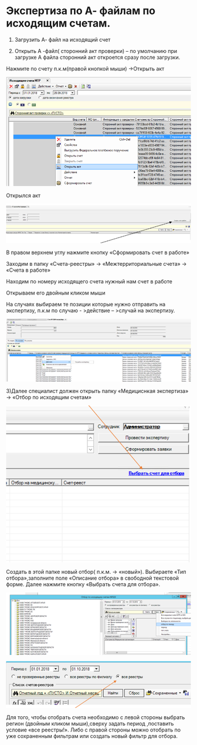 <!-- TITLE: Экспертиза по А- файлам по исходящим счетам. -->
<!-- SUBTITLE: -->

# Экспертиза по А- файлам по исходящим счетам.
1)	Загрузить А- файл на исходящий счет

2)	Открыть А -файл( сторонний акт проверки) – по умолчанию при загрузке А файла сторонний акт откроется сразу после загрузки.

Нажмите по счету п.к.м(правой кнопкой мыши) ->Открыть акт 


![0](/uploads/12/0.png "0")

Открылся акт 

![1](/uploads/12/1.png "1")

В правом верхнем углу нажмите кнопку «Сформировать счет в работе» 

Заходим в папку «Счета-реестры» -> «Межтерриториальные счета» -> «Cчета в работе»

Находим по номеру исходящего счета нужный нам счет в работе

Открываем его двойным кликом мыши

На случаях выбираем те позиции которые  нужно отправить на экспертизу, п.к.м по случаю - >действие – >случай на экспертизу. 

![2](/uploads/12/2.png "2")


3)Далее  специалист должен открыть папку «Медициснкая экспертиза» -> «Отбор по исходящим счетам» 

![4](/uploads/12/4.png "4")

Создать в этой папке новый отбор( п.к.м. -> «новый»). Выбираете «Тип отбора»,заполните поле «Описание отбора» в свободной текстовой форме. Далее нажмите кнопку «Выбрать счета для отбора».  

![5](/uploads/12/5.png "5")

![6](/uploads/12/6.png "6")

Для того, чтобы отобрать счета необходимо с левой стороны выбрать регион (двойным кликом мыши),сверху задать период ,поставить условие «все реестры!». Либо с правой стороны можно отобрать по уже сохраненным фильтрам или создать новый фильтр для отбора.  

